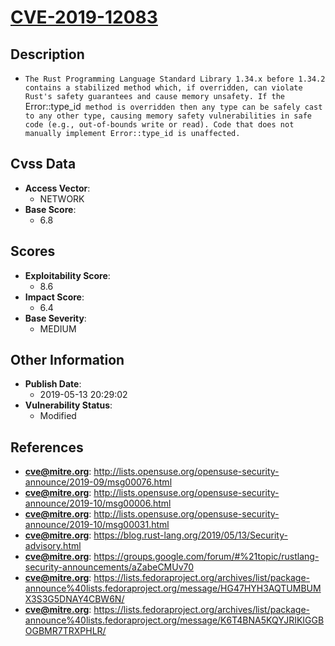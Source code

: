 
# [CVE-2019-12083](http://lists.opensuse.org/opensuse-security-announce/2019-09/msg00076.html)

## Description

- `The Rust Programming Language Standard Library 1.34.x before 1.34.2 contains a stabilized method which, if overridden, can violate Rust's safety guarantees and cause memory unsafety. If the `Error::type_id` method is overridden then any type can be safely cast to any other type, causing memory safety vulnerabilities in safe code (e.g., out-of-bounds write or read). Code that does not manually implement Error::type_id is unaffected.`

## Cvss Data

- **Access Vector**:
  - NETWORK
- **Base Score**:
  - 6.8

## Scores

- **Exploitability Score**:
  - 8.6
- **Impact Score**:
  - 6.4
- **Base Severity**:
  - MEDIUM

## Other Information

- **Publish Date**:
  - 2019-05-13 20:29:02
- **Vulnerability Status**:
  - Modified

## References

- **cve@mitre.org**: http://lists.opensuse.org/opensuse-security-announce/2019-09/msg00076.html
- **cve@mitre.org**: http://lists.opensuse.org/opensuse-security-announce/2019-10/msg00006.html
- **cve@mitre.org**: http://lists.opensuse.org/opensuse-security-announce/2019-10/msg00031.html
- **cve@mitre.org**: https://blog.rust-lang.org/2019/05/13/Security-advisory.html
- **cve@mitre.org**: https://groups.google.com/forum/#%21topic/rustlang-security-announcements/aZabeCMUv70
- **cve@mitre.org**: https://lists.fedoraproject.org/archives/list/package-announce%40lists.fedoraproject.org/message/HG47HYH3AQTUMBUMX3S3G5DNAY4CBW6N/
- **cve@mitre.org**: https://lists.fedoraproject.org/archives/list/package-announce%40lists.fedoraproject.org/message/K6T4BNA5KQYJRIKIGGBOGBMR7TRXPHLR/
